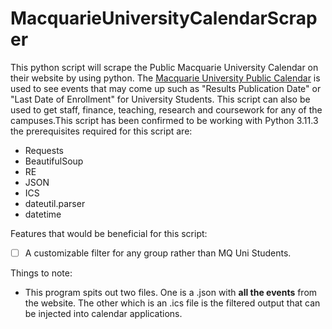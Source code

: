 
# MacquarieUniversityCalendarScraper
This python script will scrape the Public Macquarie University Calendar on their website by using python. The [Macquarie University Public Calendar](https://www.mq.edu.au/study/admissions-and-entry/calendar) is used to see events that may come up such as "Results Publication Date" or "Last Date of Enrollment" for University Students. This script can also be used to get staff, finance, teaching, research and coursework for any of the campuses.This script has been confirmed to be working with Python 3.11.3 the prerequisites required for this script are:
 - Requests
 - BeautifulSoup
 - RE
 - JSON
 - ICS
 - dateutil.parser
 - datetime

Features that would be beneficial for this script:

 - [ ] A customizable filter for any group rather than MQ Uni Students.

Things to note:

 - This program spits out two files. One is a .json with **all the events** from the  website. The other which is an .ics file is the filtered output that can be injected into calendar applications.
